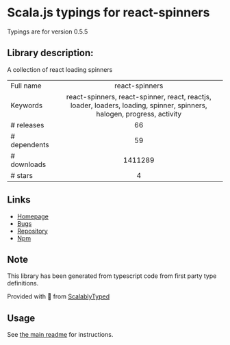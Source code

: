 
# Scala.js typings for react-spinners

Typings are for version 0.5.5

## Library description:
A collection of react loading spinners

|                    |                 |
| ------------------ | :-------------: |
| Full name          | react-spinners |
| Keywords           | react-spinners, react-spinner, react, reactjs, loader, loaders, loading, spinner, spinners, halogen, progress, activity |
| # releases         | 66 |
| # dependents       | 59 |
| # downloads        | 1411289 |
| # stars            | 4 |

## Links
- [Homepage](https://github.com/davidhu2000/react-spinners)
- [Bugs](https://github.com/davidhu2000/react-spinners/issues)
- [Repository](https://github.com/davidhu2000/react-spinners)
- [Npm](https://www.npmjs.com/package/react-spinners)
    


## Note
This library has been generated from typescript code from first party type definitions.

Provided with :purple_heart: from [ScalablyTyped](https://github.com/oyvindberg/ScalablyTyped)

## Usage
See [the main readme](../../readme.md) for instructions.


